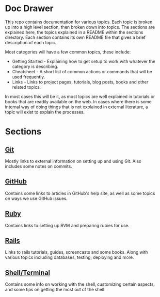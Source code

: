 
Doc Drawer
=========

This repo contains documentation for various topics. Each topic is broken up into a high level section, then broken down into topics. The sections are explained here, the topics explained in a README within the sections directory. Each section contains its own README file that gives a brief description of each topic.

Most categories will have a few common topics, these include:
* Getting Started - Explaining how to get setup to work with whatever the category is describing.
* Cheatsheet - A short list of common actions or commands that will be used frequently.
* Links - Links to project pages, tutorials, blog posts, books and other related topics.

In most cases this will be it, as most topics are well explained in tutorials or books that are readily available on the web. In cases where there is some internal way of doing things that is not explained in external literature, a topic will exist to explain the processes. 


Sections
========

[Git](https://github.com/BZLabs/doc_drawer/tree/master/git)
-------

Mostly links to external information on setting up and using Git. Also includes some notes on commits.

[GitHub](https://github.com/BZLabs/doc_drawer/tree/master/github)
------

Contains some links to articles in GitHub's help site, as well as some topics on ways we use GitHub issues.

[Ruby](https://github.com/BZLabs/doc_drawer/tree/master/ruby)
-------

Contains links to setting up RVM and preparing rubies for use.

[Rails](https://github.com/BZLabs/doc_drawer/tree/master/rails)
-------

Links to rails tutorials, guides, screencasts and some books. Along with various topics including databases, testing, deploying and more.

[Shell/Terminal](https://github.com/BZLabs/doc_drawer/tree/master/shell)
-------

Contains some info on working with the shell, customizing certain aspects, and some tips on getting the most out of the shell.

